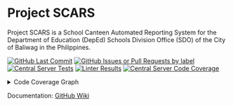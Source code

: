 <!-- markdownlint-disable MD033 -->

# Project SCARS

Project SCARS is a School Canteen Automated Reporting System for the Department
of Education (DepEd) Schools Division Office (SDO) of the City of Baliwag in
the Philippines.

[![GitHub Last Commit](https://img.shields.io/github/last-commit/BENTO-Project-SCARS/BENTO?path=CentralServer&style=flat&label=Last%20Commit)](https://github.com/BENTO-Project-SCARS/BENTO/tree/main/CentralServer)
[![GitHub Issues or Pull Requests by label](https://img.shields.io/github/issues-raw/BENTO-Project-SCARS/BENTO/scope%20%3E%20central%20server?style=flat&label=Open%20Issues)](https://github.com/BENTO-Project-SCARS/BENTO/issues?q=is%3Aissue%20state%3Aopen%20label%3A%22scope%20%3E%20central%20server%22)
[![Central Server Tests](https://img.shields.io/github/actions/workflow/status/BENTO-Project-SCARS/BENTO/central-server-tests.yml?style=flat&label=Central%20Server%20Tests)](https://github.com/BENTO-Project-SCARS/BENTO/actions/workflows/central-server-tests.yml)
[![Linter Results](https://img.shields.io/github/actions/workflow/status/BENTO-Project-SCARS/BENTO/lint.yml?flat&label=Codebase%20Style)](https://github.com/BENTO-Project-SCARS/BENTO/actions/workflows/lint.yml)
[![Central Server Code Coverage](https://img.shields.io/codecov/c/github/BENTO-Project-SCARS/BENTO?token=BJWS49M1DI&flag=central-server&label=Code%20Coverage&style=flat)](https://app.codecov.io/gh/BENTO-Project-SCARS/BENTO/flags)

<details>
    <summary>Code Coverage Graph</summary>
    <a href="https://codecov.io/gh/BENTO-Project-SCARS/BENTO">
        <img src="https://codecov.io/gh/BENTO-Project-SCARS/BENTO/graphs/sunburst.svg?token=BJWS49M1DI" alt="Code Coverage Graph" />
    </a>
    <p>
        The inner-most circle is the entire project, moving away from the center
        are folders then, finally, a single file. The size and color of each
        slice is representing the number of statements and the coverage,
        respectively.
    </p>
</details>

Documentation: [GitHub Wiki](https://github.com/BENTO-Project-SCARS/BENTO/wiki)
